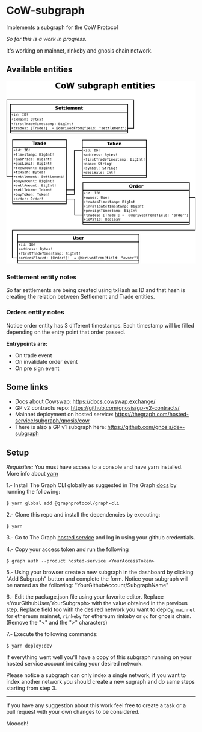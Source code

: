 # CoW-subgraph

Implements a subgraph for the CoW Protocol 

*So far this is a work in progress.*

It's working on mainnet, rinkeby and gnosis chain network.

## Available entities

![CoW Protocol subgraph entities diagrams](./dia/CowProtocolSubgraphEntities.png)

### Settlement entity notes

So far settlements are being created using txHash as ID and that hash is creating the relation between Settlement and Trade entities.

### Orders entity notes

Notice order entity has 3 different timestamps. Each timestamp will be filled depending on the entry point that order passed.

**Entrypoints are:**

- On trade event
- On invalidate order event
- On pre sign event

## Some links

- Docs about Cowswap: https://docs.cowswap.exchange/
- GP v2 contracts repo: https://github.com/gnosis/gp-v2-contracts/
- Mainnet deployment on hosted service: https://thegraph.com/hosted-service/subgraph/gnosis/cow
- There is also a GP v1 subgraph here: https://github.com/gnosis/dex-subgraph

## Setup

*Requisites:* You must have access to a console and have yarn installed. More info about [yarn](https://classic.yarnpkg.com/lang/en/docs/)


1.- Install The Graph CLI globally as suggested in The Graph [docs](https://thegraph.com/docs/en/developer/quick-start/) by running the following:

```
$ yarn global add @graphprotocol/graph-cli
```

2.- Clone this repo and install the dependencies by executing:

```
$ yarn
```

3.- Go to The Graph [hosted service](https://thegraph.com/hosted-service/dashboard) and log in using your github credentials. 

4.- Copy your access token and run the following

```
$ graph auth --product hosted-service <YourAccessToken>
```

5.- Using your browser create a new subgraph in the dashboard by clicking "Add Subgraph" button and complete the form. Notice your subgraph will be named as the following: "YourGithubAccount/SubgraphName"

6.- Edit the package.json file using your favorite editor. Replace <YourGithubUser/YourSubgraph> with the value obtained in the previous step. Replace <Network> field too with the desired network you want to deploy, ```mainnet``` for ethereum mainnet, ```rinkeby``` for ethereum rinkeby or ```gc``` for gnosis chain. (Remove the "<" and the ">" characters)

7.- Execute the following commands:
```
$ yarn deploy:dev
```

If everything went well you'll have a copy of this subgraph running on your hosted service account indexing your desired network.

Please notice a subgraph can only index a single network, if you want to index another network you should create a new sugraph and do same steps starting from step 3.

---------

If you have any suggestion about this work feel free to create a task or a pull request with your own changes to be considered. 

Mooooh!
